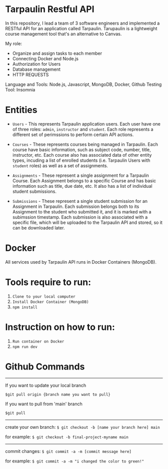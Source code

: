 # Tarpaulin Restful API #

In this repository, I lead a team of 3 software engineers and implemented a RESTful API for an application called Tarpaulin. Tarupaulin is a lightweight course management tool that's an alternative to Canvas.

My role: 
  * Organize and assign tasks to each member
  * Connecting Docker and Node.js
  * Authorization for Users
  * Database management
  * HTTP REQUESTS

Language and Tools: Node.js, Javascript, MongoDB, Docker, Github
Testing Tool: Insomnia

# Entities #

* `Users` - This represents Tarpaulin application users. Each user have one of three roles: `admin`, `instructor` and `student`. Each role represents a different set of perimssions to perform certain API actions.

* `Courses` - These represents courses being managed in Tarpaulin. Each course have basic information, such as subject code, number, title, instructor, etc. Each course also has associated data of other entity types, incuding a list of enrolled students (i.e. Tarpaulin Users with `student` roles) as well as a set of assignments.

* `Assignments` - These represent a single assignment for a Tarpaulin Course. Each Assignment belongs to a specific Course and has basic information such as title, due date, etc. It also has a list of individual student submissions.

* `Submissions` - These represent a single student submission for an Assignment in Tarpaulin. Each submission belongs both to its  Assignment to the student who submitted it, and it is marked with a subimssion timestamp. Each submission is also associated with a specific file, which will be uploaded to the Tarpaulin API and stored, so it can be downloaded later.

# Docker #

All services used by Tarpaulin API runs in Docker Containers (MongoDB).

# Tools require to run: #
1. `Clone to your local computer`
2. `Install Docker Container (MongoDB)`
3. `npm install`

# Instruction on how to run: #
1. `Run container on Docker`
2. `npm run dev`


# Github Commands #
__________________________________________
If you want to update your local branch

  `$git pull origin {branch name you want to pull}`
  
If you want to pull from 'main' branch

  `$git pull`
  
-------------------------------------------------------------------------------
create your own branch:
  `$ git checkout -b [name your branch here] main`
  
for example:
  `$ git checkout -b final-project-myname main`

-------------------------------------------------------------------------------

commit changes:
  `$ git commit -a -m [commit message here]`
  
for example:
 `$ git commit -a -m "i changed the color to green!"`
